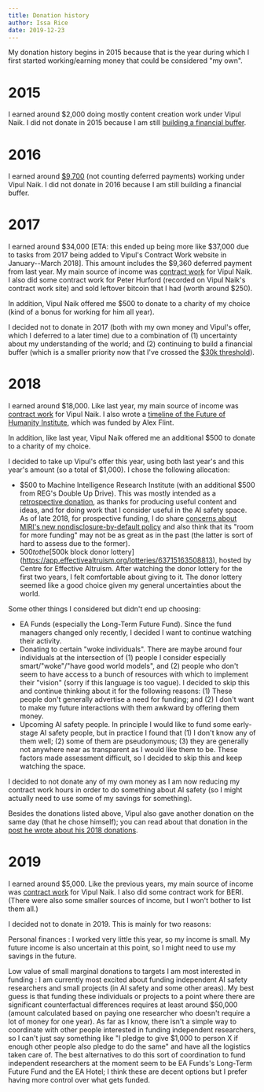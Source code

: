 ```yaml
---
title: Donation history
author: Issa Rice
date: 2019-12-23
---
```


My donation history begins in 2015 because that is the year during which I first started working/earning money that could be considered "my own".

# 2015

I earned around $2,000 doing mostly content creation work under Vipul Naik.
I did not donate in 2015 because I am still [building a financial buffer](https://www.quora.com/What-is-a-good-amount-of-financial-buffer-to-have-for-a-single-male/answer/Vipul-Naik).

# 2016

I earned around [$9,700][cw] (not counting deferred payments) working under
Vipul Naik.
I did not donate in 2016 because I am still building a financial buffer.

# 2017

I earned around $34,000 [ETA: this ended up being more like $37,000 due to
tasks from 2017 being added to Vipul's Contract Work website in January--March
2018]. This amount includes the $9,360 deferred payment from
last year. My main source of income was [contract work][cw] for Vipul Naik. I also
did some contract work for Peter Hurford (recorded on Vipul Naik's contract
work site) and sold leftover bitcoin that I had (worth around $250).

In addition, Vipul Naik offered me $500 to donate to a charity of my choice
(kind of a bonus for working for him all year).

I decided not to donate in 2017 (both with my own money and Vipul's offer,
which I deferred to a later time) due to a combination of (1) uncertainty about
my understanding of the world; and (2) continuing to build a financial buffer
(which is a smaller priority now that I've crossed the [$30k threshold](https://www.quora.com/What-is-a-good-amount-of-financial-buffer-to-have-for-a-single-male/answer/Vipul-Naik)).

# 2018

I earned around $18,000. Like last year, my main source of income was [contract
work][cw] for Vipul Naik. I also wrote a [timeline of the Future of Humanity
Institute](https://timelines.issarice.com/wiki/Timeline_of_Future_of_Humanity_Institute),
which was funded by Alex Flint.

In addition, like last year, Vipul Naik offered me an additional $500 to donate
to a charity of my choice.

I decided to take up Vipul's offer this year, using both last year's and this
year's amount (so a total of $1,000). I chose the following allocation:

- $500 to Machine Intelligence Research Institute (with an additional $500 from
  REG's Double Up Drive). This was mostly intended as
  a [retrospective
  donation](https://causeprioritization.org/Analogs_in_the_non-profit_world_of_for-profit_ideas),
  as thanks for producing useful content and ideas, and for doing work that I
  consider useful in the AI safety space. As of late 2018, for prospective
  funding, I do share [concerns about MIRI's new nondisclosure-by-default
  policy](https://www.lesswrong.com/posts/a72owS5hz3acBK5xc/2018-ai-alignment-literature-review-and-charity-comparison)
  and also think that its "room for more funding" may not be as great as in the
  past (the latter is sort of hard to assess due to the former).
- $500 to the [$500k block donor
  lottery](https://app.effectivealtruism.org/lotteries/63715163508813), hosted
  by Centre for Effective Altruism. After watching the donor lottery for the
  first two years, I felt comfortable about giving to it. The donor lottery
  seemed like a good choice given my general uncertainties about the world.

Some other things I considered but didn't end up choosing:

- EA Funds (especially the Long-Term Future Fund). Since the fund managers
  changed only recently, I decided I want to continue watching their activity.
- Donating to certain "woke individuals". There are maybe around four
  individuals at the intersection of (1) people I consider especially
  smart/"woke"/"have good world models", and (2) people who don't seem to have
  access to a bunch of resources with which to implement their "vision" (sorry
  if this language is too vague). I decided to skip this and continue thinking
  about it for the following reasons: (1) These people don't generally
  advertise a need for funding; and (2) I don't want to make my future interactions
  with them awkward by offering them money.
- Upcoming AI safety people. In principle I would like to fund some early-stage
  AI safety people, but in practice I found that (1) I don't know any of them
  well; (2) some of them are pseudonymous; (3) they are generally not anywhere
  near as transparent as I would like them to be. These factors made assessment
  difficult, so I decided to skip this and keep watching the space.

I decided to not donate any of my own money as I am now reducing my contract
work hours in order to do something about AI safety (so I might actually need
to use some of my savings for something).

Besides the donations listed above, Vipul also gave another donation on the
same day (that he chose himself); you can read about that donation in the [post
he wrote about his 2018
donations](https://vipulnaik.com/blog/my-2018-donations/).

# 2019

I earned around $5,000. Like the previous
years, my main source of income was [contract work][cw] for Vipul Naik. I also
did some contract work for BERI. (There were also some smaller sources of
income, but I won't bother to list them all.)

I decided not to donate in 2019. This is mainly for two reasons:

Personal finances
:    I worked very little this year, so my income is small. My
     future income is also uncertain at this point, so I might need to use my
     savings in the future.

Low value of small marginal donations to targets I am most interested in funding
:    I am currently most excited about funding independent AI safety
     researchers and small projects (in AI safety and some other areas). My best
     guess is that funding these individuals or projects to a point where there
     are significant counterfactual differences requires at least around $50,000
     (amount calculated based on paying one researcher who doesn't require a lot
     of money for one year). As far as I know, there isn't a simple way to
     coordinate with other people interested in funding independent researchers,
     so I can't just say something like "I pledge to give $1,000 to person X if
     enough other people also pledge to do the same" and have all the logistics
     taken care of. The best alternatives to do this sort of coordination to fund
     independent researchers at the moment seem to be EA Funds's Long-Term Future
     Fund and the EA Hotel; I think these are decent options but I prefer having
     more control over what gets funded.

[cw]: https://contractwork.vipulnaik.com/worker.php?worker=Issa+Rice "“Contract work by Issa Rice for Vipul Naik”."

<!--

# 2020

- andy matuschak patreon
- miri

-->
